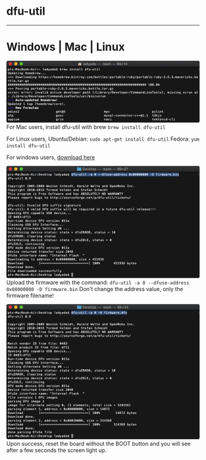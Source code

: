 # dfu-util
---

# Windows | Mac | Linux

![Alt text](images/feather_boards_screenshot_11.png)
For Mac users, install dfu-util with brew `brew install dfu-util`

For Linux users, 
Ubuntu/Debian: `sudo apt-get install dfu-util`
Fedora: `yum install dfu-util`

For windows users, [download here](https://sourceforge.net/projects/dfu-util/)

![Alt text](images/feather_boards_screenshot_13.png)
Upload the firmware with the command:
`dfu-util -a 0 --dfuse-address 0x08000000 -D firmware.bin`
Don't change the address value, only the firmware filename!

![Alt text](images/feather_boards_screenshot_14.png)
Upon success, reset the board without the BOOT button and you will see after a few seconds the screen light up.
